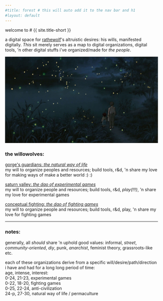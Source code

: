 ```yaml
---
#title: forest # this will auto add it to the nav bar and h1
#layout: default
---
```

<div class="center" markdown="1">
welcome to
# {{ site.title-short }}
  
a digital space for [rathewolf](https://rathewolf.com)'s altruistic desires: his wills, manifested digitally. *This* sit merely serves as a map to digital organizations, digital tools, 'n other digital stuffs i've organized/made for *the people*.
</div>

![](assets/images/graveyard-of-fireflies.jpg?raw=true) 

### the willowolves:
[gorge's guardians: *the natural way of life*](https://natural.willowolf.com/)  
my will to organize peoples and resources;  build tools, r&d, 'n share my love for making ways of make a better world :) :)

[saturn valley: *the dao of experimental games*](https://experimental.willowolf.com)  
my will to organize people and resources; build tools, r&d, *play(!!!)*, 'n share my love for experimental games

[conceptual fighting: *the dao of fighting games*](https://fighting.willowolf.com)  
my will to organize people and resources; build tools, r&d, play, 'n share my love for fighting games
  
---

### notes:
generally, all *should* share 'n uphold good values: informal, *street*, *community-oriented*, *diy*, punk, *anarchist*, feminist theory, grassroots-like etc.

each of these organizations derive from a specific will/desire/path/direction i have and had for a long long period of time:  
age, intense, interest:  
0-24, 21-23, experimental games  
0-22, 18-20, fighting games  
0-25, 22-24, anti-civilization  
24-p, 27-30, natural way of life / permaculture

